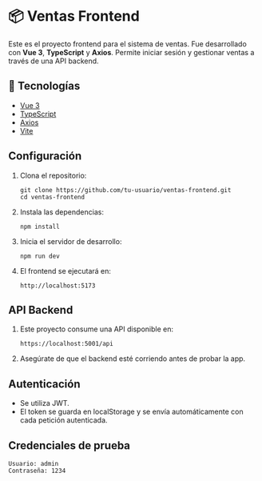 # 📦 Ventas Frontend

Este es el proyecto frontend para el sistema de ventas. Fue desarrollado con **Vue 3**, **TypeScript** y **Axios**. Permite iniciar sesión y gestionar ventas a través de una API backend.

## 🚀 Tecnologías

- [Vue 3](https://vuejs.org/)
- [TypeScript](https://www.typescriptlang.org/)
- [Axios](https://axios-http.com/)
- [Vite](https://vitejs.dev/)

## Configuración

1. Clona el repositorio:

   ```
   git clone https://github.com/tu-usuario/ventas-frontend.git
   cd ventas-frontend
   ```

2. Instala las dependencias:

   ```
   npm install
   ```

3. Inicia el servidor de desarrollo:

   ```
   npm run dev
   ```

4. El frontend se ejecutará en:

   ```
   http://localhost:5173
   ```

## API Backend

1. Este proyecto consume una API disponible en:

   ```
   https://localhost:5001/api
   ```

2. Asegúrate de que el backend esté corriendo antes de probar la app.

## Autenticación

- Se utiliza JWT.
- El token se guarda en localStorage y se envía automáticamente con cada petición autenticada.

## Credenciales de prueba

```
Usuario: admin
Contraseña: 1234
```
